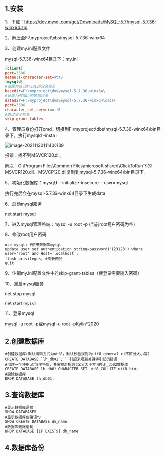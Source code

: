 ## 1.安装

1、下载：https://dev.mysql.com/get/Downloads/MySQL-5.7/mysql-5.7.36-winx64.zip

2、解压至F:\myproject\dbs\mysql-5.7.36-winx64

3、创建my.ini配置文件

mysql-5.7.36-winx64目录下：my.ini

```ini
[client]
port=3306
default-character-set=utf8
[mysqld]
#设置为自己MYSQL的安装目录
basedir=F:\myproject\dbs\mysql-5.7.36-winx64\
#设置为MYSQL的数据目录
datadir=F:\myproject\dbs\mysql-5.7.36-winx64\data\
port=3306
character_set_server=utf8
#跳过安全检查
skip-grant-tables
```

4、管理员身份打开cmd，切换到F:\myproject\dbs\mysql-5.7.36-winx64\bin目录下，执行mysqld -install

![image-20211130111400139](C:\Users\a1822\AppData\Roaming\Typora\typora-user-images\image-20211130111400139.png)

报错：找不到MSVCR120.dll。

解决：C:\Program Files\Common Files\microsoft shared\ClickToRun下的MSVCR120.dll、MSVCP120.dll复制到mysql-5.7.36-winx64\bin目录下。

5、初始化数据库：mysqld --initialize-insecure --user=mysql

执行完后会在mysql-5.7.36-winx64目录下生成data

6、启动mysql服务

net start mysql

7、进入mysql管理终端：mysql -u root -p  (当前root用户密码为空)

8、修改root用户密码

```mysql
use mysql; #使用数据库mysql
update user set authentication_string=password('123123') where user='root' and Host='localhost';
flush privileges; #刷新权限
quit
```

9、注销my.ini配置文件中的skip-grant-tables（使登录需要输入密码）

10、重启mysql服务

net stop mysql

net start mysql

11、登录mysql

mysql -u root -p或mysql -u root -pKylin*2020

## 2.创建数据库

```mysql
#创建数据库(默认编码方式为utf8，默认校验规则为utf8_general_ci不区分大小写)
CREATE DATABASE `lh_db01`; ``引起来规避关键字引起的错误
#创建一个使用utf8字符集，并带校对规则(区分大小写)的lh_db02数据库
CREATE DATABASE lh_db02 CHARACTER SET utf8 COLLATE utf8_bin;
#删除数据库
DROP DATABASE lh_db01;
```

## 3.查询数据库

```mysql
#显示数据库语句
SHOW DATABASES
#显示数据库创建语句
SHOW CREATE DATABASE db_name
#数据库删除语句
DROP DATABASE [IF EXISTS] db_name
```

## 4.数据库备份